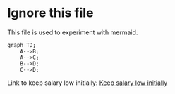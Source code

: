 # Ignore this file

This file is used to experiment with mermaid.

```mermaid
graph TD;
    A-->B;
    A-->C;
    B-->D;
    C-->D;
```

Link to keep salary low initially: [Keep salary low initially](../lessons-learned/keep-salary-low-initially)